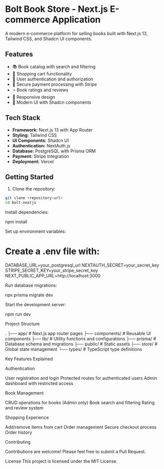 # Bolt Book Store - Next.js E-commerce Application

A modern e-commerce platform for selling books built with Next.js 13, Tailwind CSS, and Shadcn UI components.

## Features

- 📚 Book catalog with search and filtering
- 🛒 Shopping cart functionality
- 👤 User authentication and authorization
- 🔐 Secure payment processing with Stripe
- ⭐ Book ratings and reviews
- 📱 Responsive design
- 🎨 Modern UI with Shadcn components

## Tech Stack

- **Framework:** Next.js 13 with App Router
- **Styling:** Tailwind CSS
- **UI Components:** Shadcn UI
- **Authentication:** NextAuth.js
- **Database:** PostgreSQL with Prisma ORM
- **Payment:** Stripe Integration
- **Deployment:** Vercel

## Getting Started

1. Clone the repository:

```bash
git clone <repository-url>
cd bolt-nextjs

```

Install dependencies:

npm install

Set up environment variables:

# Create a .env file with:

DATABASE_URL=your_postgresql_url
NEXTAUTH_SECRET=your_secret_key
STRIPE_SECRET_KEY=your_stripe_secret_key
NEXT_PUBLIC_APP_URL=http://localhost:3000

Run database migrations:

npx prisma migrate dev

Start the development server:

npm run dev

Project Structure

.
├── app/ # Next.js app router pages
├── components/ # Reusable UI components
├── lib/ # Utility functions and configurations
├── prisma/ # Database schema and migrations
├── public/ # Static assets
├── store/ # Global state management
└── types/ # TypeScript type definitions

Key Features Explained

Authentication

User registration and login
Protected routes for authenticated users
Admin dashboard with restricted access

Book Management

CRUD operations for books (Admin only)
Book search and filtering
Rating and review system

Shopping Experience

Add/remove items from cart
Order management
Secure checkout process
Order history

Contributing

Contributions are welcome! Please feel free to submit a Pull Request.

License
This project is licensed under the MIT License.
